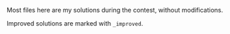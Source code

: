 Most files here are my solutions during the contest, without modifications.

Improved solutions are marked with `_improved`.

